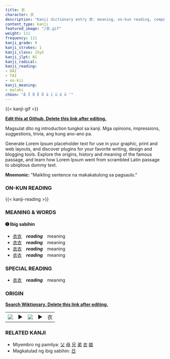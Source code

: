 ```yaml
---
title: 衣
character: 衣
description: "Kanji dictionary entry 衣: meaning, on-kun reading, compounds, origin, related kanji"
content_type: kanji
featured_image: "/衣.gif"
weight: 111
frequency: 111
kanji_grade: 9
kanji_strokes: 1
kanji_class: Jōyō
kanji_jlpt: N1
kanji_radical: 
kanji_reading: 
- DAI
- TAI
- oo-kii
kanji_meaning:
- malaki
chōon: "Ā Ī Ū Ē Ō ā ī ū ē ō ’"
---
```

[//]: # (Don't edit the line below. Kanji animated GIF code is automatically generated.)
{{< kanji-gif >}}

[//]: # (Edit below this line.)

**[Edit this at Github. Delete this link after editing.](https://github.com/tim0g/tim/tree/main/content/kanji/衣/index.md)**

Magsulat dito ng introduction tungkol sa kanji. Mga opinions, impressions, suggestions, trivia, ang kung ano-ano pa.

Generate Lorem Ipsum placeholder text for use in your graphic, print and web layouts, and discover plugins for your favorite writing, design and blogging tools. Explore the origins, history and meaning of the famous passage, and learn how Lorem Ipsum went from scrambled Latin passage to ubiqitous dummy text.
 
**Mnemonic:** "Maikling sentence na makakatulong sa pagsaulo."

### ON-KUN READING

[//]: # (Don't edit the line below. ON-KUN READING code is automatically generated.)
{{< kanji-reading >}}

### MEANING & WORDS

#### ➊ **Ibig sabihin**
  - [衣](../衣)[衣](../衣)　***reading***　meaning
  - [衣](../衣)[衣](../衣)　***reading***　meaning
  - [衣](../衣)[衣](../衣)　***reading***　meaning
  - [衣](../衣)[衣](../衣)　***reading***　meaning

### SPECIAL READING
  - [衣](../衣)[衣](../衣)　***reading***　meaning

### ORIGIN

**[Search Wiktionary. Delete this link after editing.](https://wiktionary.org/wiki/衣)**
<table class="kanji-table"><tr><td>
<img src="60px-衣-bronze.svg.png">
</td><td>▶</td><td>
<img src="60px-衣-oracle.svg.png">
</td><td>▶</td>
<td class="kanji-origin">衣</td>
</tr></table>

### RELATED KANJI
- Miyembro ng pamilya: [父](../父) [母](../母) [兄](../兄) [弟](../弟) [衣](../衣) [娘](../娘)
- Magkatulad ng ibig sabihin: [日](../日)
